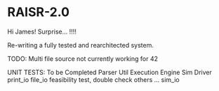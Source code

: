 # RAISR-2.0

Hi James! Surprise... !!!!

Re-writing a fully tested and rearchitected system. 

TODO: Multi file source not currently working for 42

UNIT TESTS: To be Completed
Parser Util
Execution Engine 
Sim 
Driver
print_io 
file_io
feasibility test, double check others ... 
sim_io